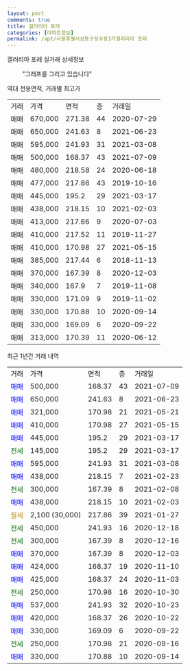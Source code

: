 ```yaml
---
layout: post
comments: true
title: 갤러리아 포레
categories: [아파트정보]
permalink: /apt/서울특별시성동구성수동1가갤러리아 포레
---
```


갤러리아 포레 실거래 상세정보

<script type="text/javascript">
  google.charts.load('current', {'packages':['line', 'corechart']});
  google.charts.setOnLoadCallback(drawChart);

  function drawChart() {
    var data = new google.visualization.DataTable();
    data.addColumn('date', '거래일');
    data.addColumn('number', "매매");
    data.addColumn('number', "전세");
    data.addColumn('number', "전매");

    data.addRows([[new Date(Date.parse("2021-07-09")), 500000, null, null], [new Date(Date.parse("2021-06-23")), 650000, null, null], [new Date(Date.parse("2021-05-21")), 321000, null, null], [new Date(Date.parse("2021-05-15")), 410000, null, null], [new Date(Date.parse("2021-03-17")), 445000, null, null], [new Date(Date.parse("2021-03-17")), null, 145000, null], [new Date(Date.parse("2021-03-08")), 595000, null, null], [new Date(Date.parse("2021-02-23")), 438000, null, null], [new Date(Date.parse("2021-02-08")), null, 300000, null], [new Date(Date.parse("2021-02-03")), 438000, null, null], [new Date(Date.parse("2021-01-27")), null, null, null], [new Date(Date.parse("2020-12-18")), null, 450000, null], [new Date(Date.parse("2020-12-16")), null, 300000, null], [new Date(Date.parse("2020-12-03")), 370000, null, null], [new Date(Date.parse("2020-11-10")), 424000, null, null], [new Date(Date.parse("2020-11-03")), 425000, null, null], [new Date(Date.parse("2020-10-30")), null, 250000, null], [new Date(Date.parse("2020-10-23")), 537000, null, null], [new Date(Date.parse("2020-10-22")), 420000, null, null], [new Date(Date.parse("2020-09-22")), 330000, null, null], [new Date(Date.parse("2020-09-16")), null, 250000, null], [new Date(Date.parse("2020-09-14")), 330000, null, null]]);

    var options = {
      hAxis: {
        format: 'yyyy/MM/dd'
      },    
      lineWidth: 0,
      pointsVisible: true,    
      title: '최근 1년간 유형별 실거래가 분포',
      legend: { position: 'bottom' }
    };

    var formatter = new google.visualization.NumberFormat({pattern:'###,###'} );
    formatter.format(data, 1);
    formatter.format(data, 2);
    
    setTimeout(function() {
        var chart = new google.visualization.LineChart(document.getElementById('columnchart_material'));
        chart.draw(data, (options));
        document.getElementById('loading').style.display = 'none';
    }, 1000);
  }
</script>


<div id="loading" style="z-index:20; display: block; margin-left: 35px">"그래프를 그리고 있습니다"</div>
<div id="columnchart_material" style="width: 95%; margin-left: -35px; display: block"></div>

역대 전용면적, 거래별 최고가
<table class="sortable">
    <tr>
      <td>거래</td>
      <td>가격</td>
      <td>면적</td>
      <td>층</td>
      <td>거래일</td>
    </tr>
        <tr>
          <td>매매</td>
          <td>670,000</td>
          <td>271.38</td>
          <td>44</td>
          <td>2020-07-29</td>
        </tr>            <tr>
          <td>매매</td>
          <td>650,000</td>
          <td>241.63</td>
          <td>8</td>
          <td>2021-06-23</td>
        </tr>            <tr>
          <td>매매</td>
          <td>595,000</td>
          <td>241.93</td>
          <td>31</td>
          <td>2021-03-08</td>
        </tr>            <tr>
          <td>매매</td>
          <td>500,000</td>
          <td>168.37</td>
          <td>43</td>
          <td>2021-07-09</td>
        </tr>            <tr>
          <td>매매</td>
          <td>480,000</td>
          <td>218.58</td>
          <td>24</td>
          <td>2020-06-18</td>
        </tr>            <tr>
          <td>매매</td>
          <td>477,000</td>
          <td>217.86</td>
          <td>43</td>
          <td>2019-10-16</td>
        </tr>            <tr>
          <td>매매</td>
          <td>445,000</td>
          <td>195.2</td>
          <td>29</td>
          <td>2021-03-17</td>
        </tr>            <tr>
          <td>매매</td>
          <td>438,000</td>
          <td>218.15</td>
          <td>10</td>
          <td>2021-02-03</td>
        </tr>            <tr>
          <td>매매</td>
          <td>413,000</td>
          <td>217.66</td>
          <td>9</td>
          <td>2020-07-03</td>
        </tr>            <tr>
          <td>매매</td>
          <td>410,000</td>
          <td>217.52</td>
          <td>11</td>
          <td>2019-11-27</td>
        </tr>            <tr>
          <td>매매</td>
          <td>410,000</td>
          <td>170.98</td>
          <td>27</td>
          <td>2021-05-15</td>
        </tr>            <tr>
          <td>매매</td>
          <td>385,000</td>
          <td>217.44</td>
          <td>6</td>
          <td>2018-11-13</td>
        </tr>            <tr>
          <td>매매</td>
          <td>370,000</td>
          <td>167.39</td>
          <td>8</td>
          <td>2020-12-03</td>
        </tr>            <tr>
          <td>매매</td>
          <td>340,000</td>
          <td>167.9</td>
          <td>7</td>
          <td>2019-11-08</td>
        </tr>            <tr>
          <td>매매</td>
          <td>330,000</td>
          <td>171.09</td>
          <td>9</td>
          <td>2019-11-02</td>
        </tr>            <tr>
          <td>매매</td>
          <td>330,000</td>
          <td>170.88</td>
          <td>10</td>
          <td>2020-09-14</td>
        </tr>            <tr>
          <td>매매</td>
          <td>330,000</td>
          <td>169.09</td>
          <td>6</td>
          <td>2020-09-22</td>
        </tr>            <tr>
          <td>매매</td>
          <td>313,000</td>
          <td>170.39</td>
          <td>11</td>
          <td>2020-06-12</td>
        </tr>        
    
    
</table>

최근 1년간 거래 내역

<table class="sortable">
    <tr>
      <td>거래</td>
      <td>가격</td>
      <td>면적</td>
      <td>층</td>
      <td>거래일</td>
    </tr>
    <tr>
      <td><a style="color: blue">매매</a></td>
      <td>500,000</td>
      <td>168.37</td>
      <td>43</td>
      <td>2021-07-09</td>
    </tr>          <tr>
      <td><a style="color: blue">매매</a></td>
      <td>650,000</td>
      <td>241.63</td>
      <td>8</td>
      <td>2021-06-23</td>
    </tr>          <tr>
      <td><a style="color: blue">매매</a></td>
      <td>321,000</td>
      <td>170.98</td>
      <td>21</td>
      <td>2021-05-21</td>
    </tr>          <tr>
      <td><a style="color: blue">매매</a></td>
      <td>410,000</td>
      <td>170.98</td>
      <td>27</td>
      <td>2021-05-15</td>
    </tr>          <tr>
      <td><a style="color: blue">매매</a></td>
      <td>445,000</td>
      <td>195.2</td>
      <td>29</td>
      <td>2021-03-17</td>
    </tr>          <tr>
      <td><a style="color: darkgreen">전세</a></td>
      <td>145,000</td>
      <td>195.2</td>
      <td>29</td>
      <td>2021-03-17</td>
    </tr>          <tr>
      <td><a style="color: blue">매매</a></td>
      <td>595,000</td>
      <td>241.93</td>
      <td>31</td>
      <td>2021-03-08</td>
    </tr>          <tr>
      <td><a style="color: blue">매매</a></td>
      <td>438,000</td>
      <td>218.15</td>
      <td>7</td>
      <td>2021-02-23</td>
    </tr>          <tr>
      <td><a style="color: darkgreen">전세</a></td>
      <td>300,000</td>
      <td>167.39</td>
      <td>8</td>
      <td>2021-02-08</td>
    </tr>          <tr>
      <td><a style="color: blue">매매</a></td>
      <td>438,000</td>
      <td>218.15</td>
      <td>10</td>
      <td>2021-02-03</td>
    </tr>          <tr>
      <td><a style="color: darkgoldenrod">월세</a></td>
      <td>2,100 (30,000)</td>
      <td>217.86</td>
      <td>39</td>
      <td>2021-01-27</td>
    </tr>          <tr>
      <td><a style="color: darkgreen">전세</a></td>
      <td>450,000</td>
      <td>241.93</td>
      <td>16</td>
      <td>2020-12-18</td>
    </tr>          <tr>
      <td><a style="color: darkgreen">전세</a></td>
      <td>300,000</td>
      <td>167.39</td>
      <td>8</td>
      <td>2020-12-16</td>
    </tr>          <tr>
      <td><a style="color: blue">매매</a></td>
      <td>370,000</td>
      <td>167.39</td>
      <td>8</td>
      <td>2020-12-03</td>
    </tr>          <tr>
      <td><a style="color: blue">매매</a></td>
      <td>424,000</td>
      <td>168.37</td>
      <td>19</td>
      <td>2020-11-10</td>
    </tr>          <tr>
      <td><a style="color: blue">매매</a></td>
      <td>425,000</td>
      <td>168.37</td>
      <td>24</td>
      <td>2020-11-03</td>
    </tr>          <tr>
      <td><a style="color: darkgreen">전세</a></td>
      <td>250,000</td>
      <td>170.98</td>
      <td>16</td>
      <td>2020-10-30</td>
    </tr>          <tr>
      <td><a style="color: blue">매매</a></td>
      <td>537,000</td>
      <td>241.93</td>
      <td>32</td>
      <td>2020-10-23</td>
    </tr>          <tr>
      <td><a style="color: blue">매매</a></td>
      <td>420,000</td>
      <td>168.37</td>
      <td>26</td>
      <td>2020-10-22</td>
    </tr>          <tr>
      <td><a style="color: blue">매매</a></td>
      <td>330,000</td>
      <td>169.09</td>
      <td>6</td>
      <td>2020-09-22</td>
    </tr>          <tr>
      <td><a style="color: darkgreen">전세</a></td>
      <td>250,000</td>
      <td>170.98</td>
      <td>21</td>
      <td>2020-09-16</td>
    </tr>          <tr>
      <td><a style="color: blue">매매</a></td>
      <td>330,000</td>
      <td>170.88</td>
      <td>10</td>
      <td>2020-09-14</td>
    </tr>      </table>

